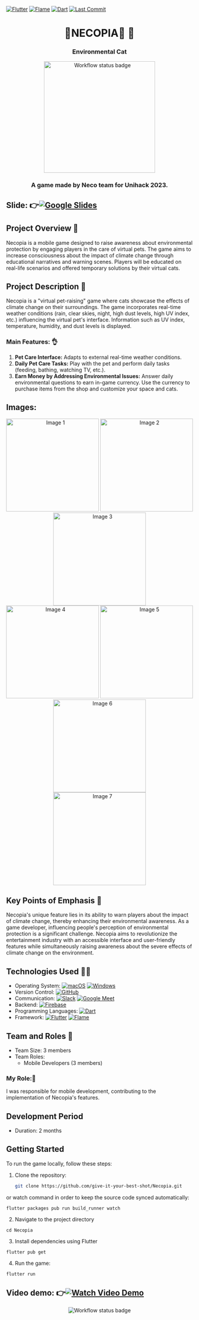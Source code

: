 [![Flutter](https://img.shields.io/badge/Flutter-100%25-blue?logo=flutter)](https://flutter.dev/)
[![Flame](https://img.shields.io/badge/Flame-40%25-orange?logo=flame)](https://flame-engine.org/)
[![Dart](https://img.shields.io/badge/Dart-100%25-blue?logo=dart)](https://dart.dev/)
[![Last Commit](https://img.shields.io/github/last-commit/give-it-your-best-shot/Necopia?style=flat-square)](https://github.com/give-it-your-best-shot/Necopia/commits/main)
<div align="center">
    <h1>🌱NECOPIA🥳 🚀</h1>
    <h3>Environmental Cat</h3>
    <img src="https://github.com/BlenDMinh/Necopia-game/assets/93019716/f13f7e8d-dfca-4394-a3a3-d208a4efbe46" alt="Workflow status badge" width="300">
    <h3>A game made by Neco team for Unihack 2023.</h3>
</div>

## Slide: 👉[![Google Slides](https://img.shields.io/badge/Google%20Slides-%23FFA500.svg?style=for-the-badge&logo=googleslides&logoColor=white)](https://docs.google.com/presentation/d/1fFeIQ0dxmXSB3rQqC5ys7_pXLFPu8jd0Wjsqu8rfK-U/edit?pli=1#slide=id.g26769e420f5_0_1200)


## Project Overview 🧐

Necopia is a mobile game designed to raise awareness about environmental protection by engaging players in the care of virtual pets. The game aims to increase consciousness about the impact of climate change through educational narratives and warning scenes. Players will be educated on real-life scenarios and offered temporary solutions by their virtual cats.

## Project Description 🌟

Necopia is a "virtual pet-raising" game where cats showcase the effects of climate change on their surroundings. The game incorporates real-time weather conditions (rain, clear skies, night, high dust levels, high UV index, etc.) influencing the virtual pet's interface. Information such as UV index, temperature, humidity, and dust levels is displayed.

### Main Features: 👌

1. **Pet Care Interface:** Adapts to external real-time weather conditions.
2. **Daily Pet Care Tasks:** Play with the pet and perform daily tasks (feeding, bathing, watching TV, etc.).
3. **Earn Money by Addressing Environmental Issues:** Answer daily environmental questions to earn in-game currency. Use the currency to purchase items from the shop and customize your space and cats.

## Images: 
<div align="center">
  <img src="https://github.com/give-it-your-best-shot/Necopia/blob/main/unihack-images/File%201.png?raw=true" alt="Image 1" width="250" />
  <img src="https://github.com/give-it-your-best-shot/Necopia/blob/main/unihack-images/File%202.png?raw=true" alt="Image 2" width="250" />
  <img src="https://github.com/give-it-your-best-shot/Necopia/blob/main/unihack-images/File%203.png?raw=true" alt="Image 3" width="250" />
</div>

<div align="center">
  <img src="https://github.com/give-it-your-best-shot/Necopia/blob/main/unihack-images/File%204.png?raw=true" alt="Image 4" width="250" />
  <img src="https://github.com/give-it-your-best-shot/Necopia/blob/main/unihack-images/File%205.png?raw=true" alt="Image 5" width="250" />
  <img src="https://github.com/give-it-your-best-shot/Necopia/blob/main/unihack-images/File%206.png?raw=true" alt="Image 6" width="250" />
</div>

<div align="center">
  <img src="https://github.com/give-it-your-best-shot/Necopia/blob/main/unihack-images/File%207.png?raw=true" alt="Image 7" width="250" />
</div>

## Key Points of Emphasis 🔑

Necopia's unique feature lies in its ability to warn players about the impact of climate change, thereby enhancing their environmental awareness. As a game developer, influencing people's perception of environmental protection is a significant challenge. Necopia aims to revolutionize the entertainment industry with an accessible interface and user-friendly features while simultaneously raising awareness about the severe effects of climate change on the environment.

## Technologies Used 👨‍💻

- Operating System: [![macOS](https://img.shields.io/badge/macOS-%23999999.svg?style=for-the-badge&logo=apple&logoColor=white)](https://www.apple.com/macos/) [![Windows](https://img.shields.io/badge/Windows-%230078D6.svg?style=for-the-badge&logo=windows&logoColor=white)](https://www.microsoft.com/windows/)
- Version Control: [![GitHub](https://img.shields.io/badge/GitHub-%23121011.svg?style=for-the-badge&logo=github&logoColor=white)](https://github.com/)
- Communication: [![Slack](https://img.shields.io/badge/Slack-%234A154B.svg?style=for-the-badge&logo=slack&logoColor=white)](https://slack.com/) [![Google Meet](https://img.shields.io/badge/Google%20Meet-%234285F4.svg?style=for-the-badge&logo=googlemeet&logoColor=white)](https://meet.google.com/)
- Backend: [![Firebase](https://img.shields.io/badge/Firebase-%23FFCA28.svg?style=for-the-badge&logo=firebase&logoColor=black)](https://firebase.google.com/)
- Programming Languages: [![Dart](https://img.shields.io/badge/Dart-%230175C2.svg?style=for-the-badge&logo=dart&logoColor=white)](https://dart.dev/)
- Framework: [![Flutter](https://img.shields.io/badge/Flutter-%2302569B.svg?style=for-the-badge&logo=flutter&logoColor=white)](https://flutter.dev/) [![Flame](https://img.shields.io/badge/Flame-%23E83E8C.svg?style=for-the-badge)](https://flame-engine.org/)

## Team and Roles 👊

- Team Size: 3 members
- Team Roles:
  - Mobile Developers (3 members)

### My Role:💪

I was responsible for mobile development, contributing to the implementation of Necopia's features.

## Development Period

- Duration: 2 months

## Getting Started

To run the game locally, follow these steps:

1. Clone the repository:

   ```bash
   git clone https://github.com/give-it-your-best-shot/Necopia.git


or watch command in order to keep the source code synced automatically:

```
flutter packages pub run build_runner watch
```
2. Navigate to the project directory
```
cd Necopia
```
3. Install dependencies using Flutter
```
flutter pub get
```
4. Run the game:
```
flutter run
```
## Video demo: 👉[![Watch Video Demo](https://img.shields.io/badge/Watch%20Video%20Demo-%23FF0000.svg?style=for-the-badge&logo=youtube&logoColor=white)](https://drive.google.com/file/d/13DaA276Zj4S5yX_CvLynuPoFeL77Ve7u/view?usp=sharing)

<div align="center">
    <img src="https://github.com/give-it-your-best-shot/Dicee-iOS13-Completed/blob/main/Documentation/readme-end-banner.png?raw=true" alt="Workflow status badge">
</div>
